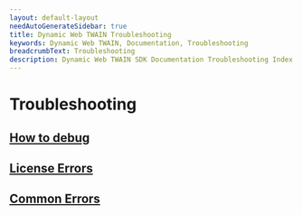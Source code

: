 ```yaml
---
layout: default-layout
needAutoGenerateSidebar: true
title: Dynamic Web TWAIN Troubleshooting
keywords: Dynamic Web TWAIN, Documentation, Troubleshooting
breadcrumbText: Troubleshooting
description: Dynamic Web TWAIN SDK Documentation Troubleshooting Index Page
---
```


# Troubleshooting

## [How to debug]({{site.indepth}}troubleshooting/debug.html)

## [License Errors]({{site.indepth}}troubleshooting/license-errors/index.html)

## [Common Errors]({{site.indepth}}troubleshooting/common-errors/index.html)